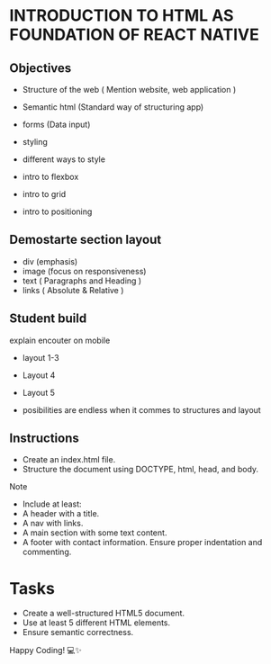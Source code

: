# INTRODUCTION TO HTML AS FOUNDATION OF REACT NATIVE

## Objectives

- Structure of the web  ( Mention website, web application )
- Semantic html (Standard way of structuring app)
- forms (Data input)

- styling
- different ways to style
- intro to flexbox
- intro to grid
- intro to positioning

## Demostarte section layout

- div (emphasis)
- image (focus on responsiveness) 
- text ( Paragraphs and Heading )
- links ( Absolute & Relative )

## Student build 

explain encouter on mobile
- layout 1-3

- Layout 4
- Layout 5

- posibilities are endless when it commes to structures and layout

## Instructions

- Create an index.html file.
- Structure the document using DOCTYPE, html, head, and body.

>[!NOTE]
>  - Include at least:
>  - A header with a title.
>  - A nav with links.
>  - A main section with some text content.
>  - A footer with contact information.
>Ensure proper indentation and commenting.

# Tasks
- Create a well-structured HTML5 document.
- Use at least 5 different HTML elements.
- Ensure semantic correctness.

Happy Coding! 💻✨